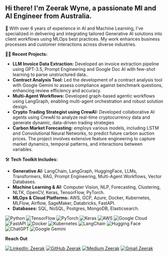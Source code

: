 ## Hi there! I'm Zeerak Wyne, a passionate Ml and AI Engineer from Australia.

🚀 With over 6 years of experience in AI and Machine Learning, I've specialized in delivering and integrating tailored Generative AI solutions into client workflows using MLOps best practices. My work enhances business processes and customer interactions across diverse industries.

👨‍💻 **Recent Projects:**
- **LLM Invoice Data Extraction:** Developed an invoice extraction pipeline using GPT-3.5, Prompt Engineering and Google Doc AI with few-shot learning to parse unstructured data..
- **Contract Analysis Tool:** Led the development of a contract analysis tool with Google Gemini to assess compliance against benchmark questions, enhancing review efficiency and accuracy.
- **Multi-Agent Workflows:** Developed graph-based agentic workflows using LangGraph, enabling multi-agent orchestration and robust solution design.
- **Crypto Trading Strategist using CrewAI:** Developed collaborative AI agents using CrewAI to analyze real-time cryptocurrency data and generate dynamic, data-driven trading strategies
- **Carbon Market Forecasting:** employs various models, including LSTM and Convolutional Neural Networks, to predict future carbon auction prices. The project involves extensive feature engineering to capture market dynamics, temporal patterns, and interactions between variables.

🛠️ **Tech Toolkit Includes:**
- **Generative AI:** LangChain, LangGraph, HuggingFace, LLMs, Transformers, RAG, Prompt Engineering, Multi-Agent Workflows, Vector Databases.
- **Machine Learning & AI:** Computer Vision, NLP, Forecasting, Clustering, NLTK, OpenCV, Keras, TensorFlow, PyTorch.
- **MLOps & Cloud Platforms:** AWS, GCP, Azure, Docker, Kubernetes, MLFlow, Airflow, SageMaker, Databricks, FastAPI.
- **Databases:** SQL, NoSQL, Postgres, MongoDB, Elasticsearch.

![Python](https://img.shields.io/badge/Python-3776AB?style=for-the-badge&logo=python&logoColor=white)
![TensorFlow](https://img.shields.io/badge/TensorFlow-FF6F00?style=for-the-badge&logo=tensorflow&logoColor=white)
![PyTorch](https://img.shields.io/badge/PyTorch-EE4C2C?style=for-the-badge&logo=pytorch&logoColor=white)
![Keras](https://img.shields.io/badge/Keras-%23D00000.svg?style=for-the-badge&logo=Keras&logoColor=white)
![AWS](https://img.shields.io/badge/AWS-232F3E?style=for-the-badge&logo=amazon-aws&logoColor=white)
![Google Cloud](https://img.shields.io/badge/GoogleCloud-%234285F4.svg?style=for-the-badge&logo=google-cloud&logoColor=white)
![FastAPI](https://img.shields.io/badge/FastAPI-005571?style=for-the-badge&logo=fastapi)
![Docker](https://img.shields.io/badge/Docker-2496ED?style=for-the-badge&logo=docker&logoColor=white)
![Kubernetes](https://img.shields.io/badge/Kubernetes-326CE5?style=for-the-badge&logo=kubernetes&logoColor=white)
![LangChain](https://img.shields.io/badge/LangChain-FF5733?style=for-the-badge&logoColor=white)
![Hugging Face](https://img.shields.io/badge/HuggingFace-FFCC00?style=for-the-badge&logo=huggingface&logoColor=black)
![ChatGPT](https://img.shields.io/badge/ChatGPT-74aa9c?style=for-the-badge&logo=openai&logoColor=white)
![Google Gemini](https://img.shields.io/badge/Google%20Gemini-8E75B2?style=for-the-badge&logo=googlegemini&logoColor=white)

**Reach Out**

[![LinkedIn: Zeerak](https://img.shields.io/badge/linkedin-%230077B5.svg?style=for-the-badge&logo=linkedin&logoColor=white&link=https://www.linkedin.com/in/zeerakwyne/)](https://www.linkedin.com/in/zeerakwyne/)
[![GitHub Zeerak](https://img.shields.io/badge/github-%23121011.svg?style=for-the-badge&logo=github&logoColor=white)](https://github.com/wyne1)
[![Medium Zeerak](https://img.shields.io/badge/Medium-12100E?style=for-the-badge&logo=medium&logoColor=white)](https://medium.com/@zeerakwyne)
[![Gmail Zeerak](https://img.shields.io/badge/Gmail-D14836?style=for-the-badge&logo=gmail&logoColor=white)](mailto:zeerak.wyne@gmail.com)
